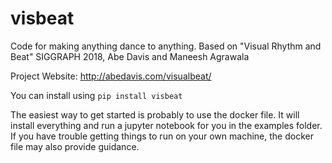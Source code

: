 # visbeat
Code for making anything dance to anything.
Based on "Visual Rhythm and Beat" SIGGRAPH 2018, Abe Davis and Maneesh Agrawala

Project Website: http://abedavis.com/visualbeat/


You can install using 
`pip install visbeat`

The easiest way to get started is probably to use the docker file. It will install everything and run a jupyter notebook for you in the examples folder. If you have trouble getting things to run on your own machine, the docker file may also provide guidance.
 